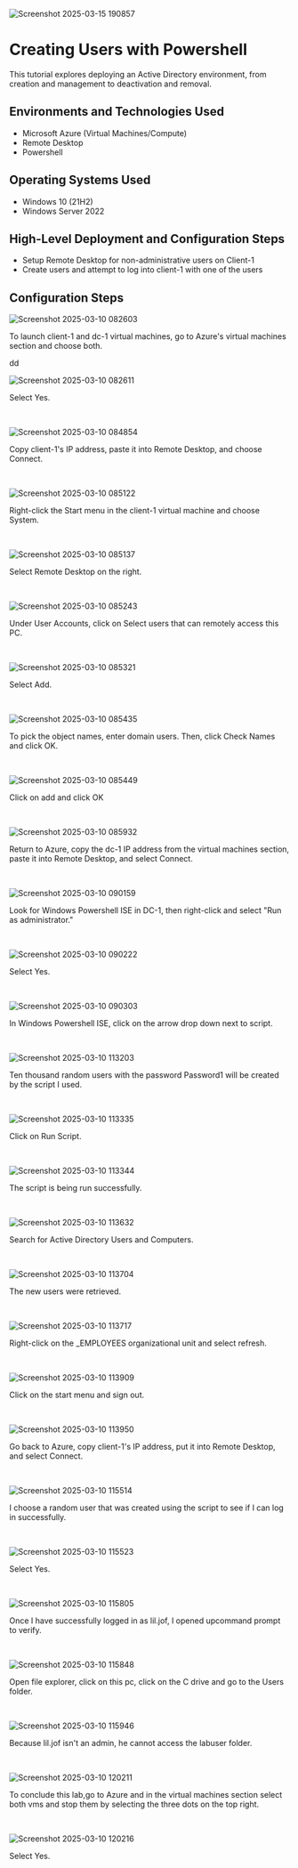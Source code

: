 
![Screenshot 2025-03-15 190857](https://github.com/user-attachments/assets/5ac6045a-86bf-4b1a-b068-d695f4e7820e)


</p>

<h1>Creating Users with Powershell</h1>
This tutorial explores deploying an Active Directory environment, from creation and management to deactivation and removal.<br />

<h2>Environments and Technologies Used</h2>

- Microsoft Azure (Virtual Machines/Compute)
- Remote Desktop
- Powershell

<h2>Operating Systems Used </h2>

- Windows 10</b> (21H2)
- Windows Server 2022

<h2>High-Level Deployment and Configuration Steps</h2>

- Setup Remote Desktop for non-administrative users on Client-1 
- Create users and attempt to log into client-1 with one of the users

<h2>Configuration Steps</h2>

<p>
  
![Screenshot 2025-03-10 082603](https://github.com/user-attachments/assets/fdb618ca-fcfb-4e6a-a3b0-fd34831403b4)

</p>
<p>
To launch client-1 and dc-1 virtual machines, go to Azure's virtual machines section and choose both. 
</p>dd
<br />

<p>
  
![Screenshot 2025-03-10 082611](https://github.com/user-attachments/assets/0bcebfce-3ef2-4021-92fa-0fc4756225e5)

</p>
<p>
Select Yes.
</p>
<br />

<p>
  
![Screenshot 2025-03-10 084854](https://github.com/user-attachments/assets/315a3a87-47b4-427f-8ed1-c46c5d25ac16)

</p>
<p>
Copy client-1's IP address, paste it into Remote Desktop, and choose Connect.
</p>
<br />

<p>
  
![Screenshot 2025-03-10 085122](https://github.com/user-attachments/assets/ab5bb14f-51ed-4eb8-a7e5-cab4406f066a)

</p>
<p>
Right-click the Start menu in the client-1 virtual machine and choose System.
</p>
<br />

<p>
  
![Screenshot 2025-03-10 085137](https://github.com/user-attachments/assets/6c03f2e5-c84c-4b82-90a4-5ad5cc2a2aad)

</p>
<p>
Select Remote Desktop on the right.
</p>
<br />

<p>
  
![Screenshot 2025-03-10 085243](https://github.com/user-attachments/assets/daf77953-2283-4405-8758-9e65627bfb9d)

</p>
<p>
Under User Accounts, click on Select users that can remotely access this PC.
</p>
<br />

<p>
  
![Screenshot 2025-03-10 085321](https://github.com/user-attachments/assets/6c223158-8ff4-4e1a-9174-677e2daac9f0)

</p>
<p>
Select Add.
</p>
<br />

<p>
  
![Screenshot 2025-03-10 085435](https://github.com/user-attachments/assets/64ab89ce-f9ae-4426-9677-688030c4dc57)

</p>
<p>
To pick the object names, enter domain users. Then, click Check Names and click OK.
</p>
<br />

<p>
  
![Screenshot 2025-03-10 085449](https://github.com/user-attachments/assets/8dc01209-16d4-4235-baec-f32b8f314120)

</p>
<p>
Click on add and click OK
</p>
<br />

<p>
  
![Screenshot 2025-03-10 085932](https://github.com/user-attachments/assets/049cb249-ef48-435f-a6ca-f47c4941e981)

</p>
<p>
Return to Azure, copy the dc-1 IP address from the virtual machines section, paste it into Remote Desktop, and select Connect.
</p>
<br />

<p>
  
![Screenshot 2025-03-10 090159](https://github.com/user-attachments/assets/8d434db9-2bda-47b3-8eb6-11a667221ecc)

</p>
<p>
Look for Windows Powershell ISE in DC-1, then right-click and select "Run as administrator."
</p>
<br />

<p>
  
![Screenshot 2025-03-10 090222](https://github.com/user-attachments/assets/e8b8b49e-e380-4a71-a641-67b656e87d21)

</p>
<p>
Select Yes.
</p>
<br />

<p>
  
![Screenshot 2025-03-10 090303](https://github.com/user-attachments/assets/b5bac640-3ee0-4980-93c5-3a9b5ab4a053)

</p>
<p>
In Windows Powershell ISE, click on the arrow drop down next to script.
</p>
<br />

<p>
  
![Screenshot 2025-03-10 113203](https://github.com/user-attachments/assets/34eedc29-d62c-4adb-8a05-17ed66d3fe7b)

</p>
<p>
Ten thousand random users with the password Password1 will be created by the script I used.
</p>
<br />

<p>
  
![Screenshot 2025-03-10 113335](https://github.com/user-attachments/assets/a8a35040-a64d-4600-9dd4-2b47a0d376d4)

</p>
<p>
Click on Run Script.
</p>
<br />

<p>
  
![Screenshot 2025-03-10 113344](https://github.com/user-attachments/assets/84e4e385-1939-442b-a7b9-3b01b77e0b36)

</p>
<p>
The script is being run successfully.
</p>
<br />

<p>
  
![Screenshot 2025-03-10 113632](https://github.com/user-attachments/assets/eee1f197-0ff7-4e03-b3bf-4f63d703c88e)

</p>
<p>
Search for Active Directory Users and Computers.
</p>
<br />

<p>
  
![Screenshot 2025-03-10 113704](https://github.com/user-attachments/assets/c8a64b0c-1025-4a2c-be4d-749309b66652)

</p>
<p>
The new users were retrieved.
</p>
<br />

<p>
  
![Screenshot 2025-03-10 113717](https://github.com/user-attachments/assets/5d01e145-381d-49dd-a190-d3f042c45063)

</p>
<p>
Right-click on the _EMPLOYEES organizational unit and select refresh.
</p>
<br />

<p>
  
![Screenshot 2025-03-10 113909](https://github.com/user-attachments/assets/c8f0eb65-b1e6-40a2-a151-14c56e6fc514)

</p>
<p>
Click on the start menu and sign out.
</p>
<br />

<p>
  
![Screenshot 2025-03-10 113950](https://github.com/user-attachments/assets/59d6f5ac-6cf8-4baa-a27a-da395a2c43db)

</p>
<p>
Go back to Azure, copy client-1's IP address, put it into Remote Desktop, and select Connect.
</p>
<br />

<p>
  
![Screenshot 2025-03-10 115514](https://github.com/user-attachments/assets/6efa1f16-93d2-4048-a87f-1d588b523318)

</p>
<p>
I choose a random user that was created using the script to see if I can log in successfully.
</p>
<br />

<p>

![Screenshot 2025-03-10 115523](https://github.com/user-attachments/assets/03eac12a-c1ce-4ea3-a8e8-6c2e13972887)

</p>
<p>
Select Yes.
</p>
<br />

<p>
  
![Screenshot 2025-03-10 115805](https://github.com/user-attachments/assets/a397c31d-21fe-40b6-8e43-60c81b980672)

</p>
<p>
Once I have successfully logged in as lil.jof, I opened upcommand prompt to verify.
</p>
<br />

<p>
  
![Screenshot 2025-03-10 115848](https://github.com/user-attachments/assets/441841b2-36b3-4998-a027-c46172af9cf6)

</p>
<p>
Open file explorer, click on this pc, click on the C drive and go to the Users folder.
</p>
<br />

<p>
  
![Screenshot 2025-03-10 115946](https://github.com/user-attachments/assets/de48fd0a-1d0e-4146-abe2-df9517e79392)

</p>
<p>
Because lil.jof isn't an admin, he cannot access the labuser folder.
</p>
<br />

<p>
  
![Screenshot 2025-03-10 120211](https://github.com/user-attachments/assets/eac461a5-711a-4591-bc27-eaebb3c5e708)

</p>
<p>
To conclude this lab,go to Azure and in the virtual machines section select both vms and stop them by selecting the three dots on the top right.
</p>
<br />

<p>
  
![Screenshot 2025-03-10 120216](https://github.com/user-attachments/assets/1a30e6a4-f769-4947-b35d-15204db8e579)

</p>
<p>
Select Yes.
</p>
<br />
